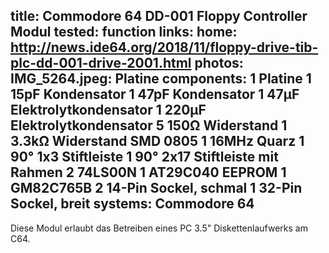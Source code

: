 title: Commodore 64 DD-001 Floppy Controller Modul
tested: function
links:
    home: http://news.ide64.org/2018/11/floppy-drive-tib-plc-dd-001-drive-2001.html
photos:
    IMG_5264.jpeg: Platine
components:
    1 Platine
    1 15pF Kondensator
    1 47pF Kondensator
    1 47µF Elektrolytkondensator
    1 220µF Elektrolytkondensator
    5 150Ω Widerstand
    1 3.3kΩ Widerstand SMD 0805
    1 16MHz Quarz
    1 90° 1x3 Stiftleiste
    1 90° 2x17 Stiftleiste mit Rahmen
    2 74LS00N
    1 AT29C040 EEPROM
    1 GM82C765B
    2 14-Pin Sockel, schmal
    1 32-Pin Sockel, breit
systems:
    Commodore 64
---
Diese Modul erlaubt das Betreiben eines PC 3.5" Diskettenlaufwerks am C64.
